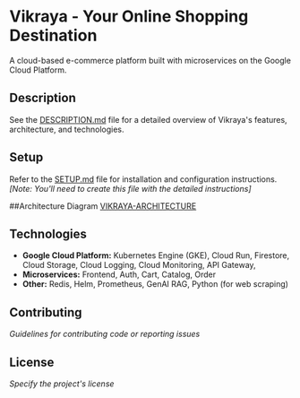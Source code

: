 # Vikraya - Your Online Shopping Destination

A cloud-based e-commerce platform built with microservices on the Google Cloud Platform. 

## Description

See the [DESCRIPTION.md](Description.md) file for a detailed overview of Vikraya's features, architecture, and technologies.

## Setup

Refer to the [SETUP.md](setup.md) file for installation and configuration instructions. *[Note: You'll need to create this file with the detailed instructions]*

##Architecture Diagram 
[VIKRAYA-ARCHITECTURE]("./img/vikraya-architecture.jpg")
## Technologies

* **Google Cloud Platform:** Kubernetes Engine (GKE), Cloud Run, Firestore, Cloud Storage, Cloud Logging, Cloud Monitoring, API Gateway,
* **Microservices:** Frontend, Auth, Cart, Catalog, Order
* **Other:** Redis, Helm, Prometheus, GenAI RAG, Python (for web scraping)

## Contributing

*Guidelines for contributing code or reporting issues*

## License

*Specify the project's license*
